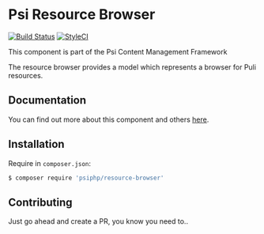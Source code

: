# Psi Resource Browser

[![Build Status](https://travis-ci.org/psiphp/resource-browser.svg?branch=master)](https://travis-ci.org/psiphp/resource-browser)
[![StyleCI](https://styleci.io/repos/67876015/shield)](https://styleci.io/repos/59910930)

This component is part of the Psi Content Management Framework

The resource browser provides a model which represents a browser for Puli
resources.

## Documentation

You can find out more about this component and others
[here](https://readthedocs.org/psiphp).

## Installation

Require in `composer.json`:

```bash
$ composer require 'psiphp/resource-browser'
```

## Contributing

Just go ahead and create a PR, you know you need to..
